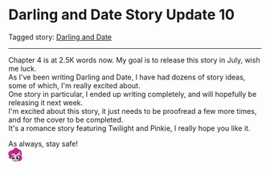 # Darling and Date Story Update 10

Tagged story: [Darling and Date](https://www.fimfiction.net/story/539654/darling-and-date)

***

Chapter 4 is at 2.5K words now. My goal is to release this story in July, wish me luck.  
As I've been writing Darling and Date, I have had dozens of story ideas, some of which, I'm really excited about.  
One story in particular, I ended up writing completely, and will hopefully be releasing it next week.  
I'm excited about this story, it just needs to be proofread a few more times, and for the cover to be completed.  
It's a romance story featuring Twilight and Pinkie, I really hope you like it.

As always, stay safe!  
![:pinkiesmile:](../../../emotes/pinkiesmile.png)
